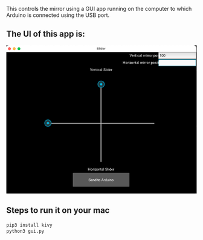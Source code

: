 This controls the mirror using a GUI app running on the computer to which Arduino is connected using the USB port.

## The UI of this app is:

![UI](./screenshot.png)

## Steps to run it on your mac

```
pip3 install kivy
python3 gui.py
```
